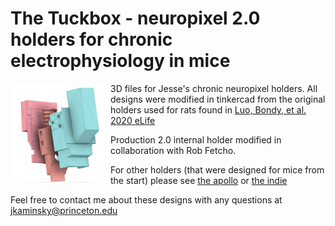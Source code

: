# The Tuckbox - neuropixel 2.0 holders for chronic electrophysiology in mice
<img src="https://github.com/Brody-Lab/mouse_npx_holders/blob/main/jorge_chronic_holder_schematic.png" align="left" height="160" width="160" >

3D files for Jesse's chronic neuropixel holders. All designs were modified in tinkercad from the original holders used for rats found in [Luo, Bondy, et al. 2020 eLife](https://elifesciences.org/articles/59716)

Production 2.0 internal holder modified in collaboration with Rob Fetcho.

For other holders (that were designed for mice from the start) please see [the apollo](https://github.com/Coen-Lab/chronic-neuropixels) or [the indie](https://github.com/spkware/chronic_holder)

Feel free to contact me about these designs with any questions at jkaminsky@princeton.edu
